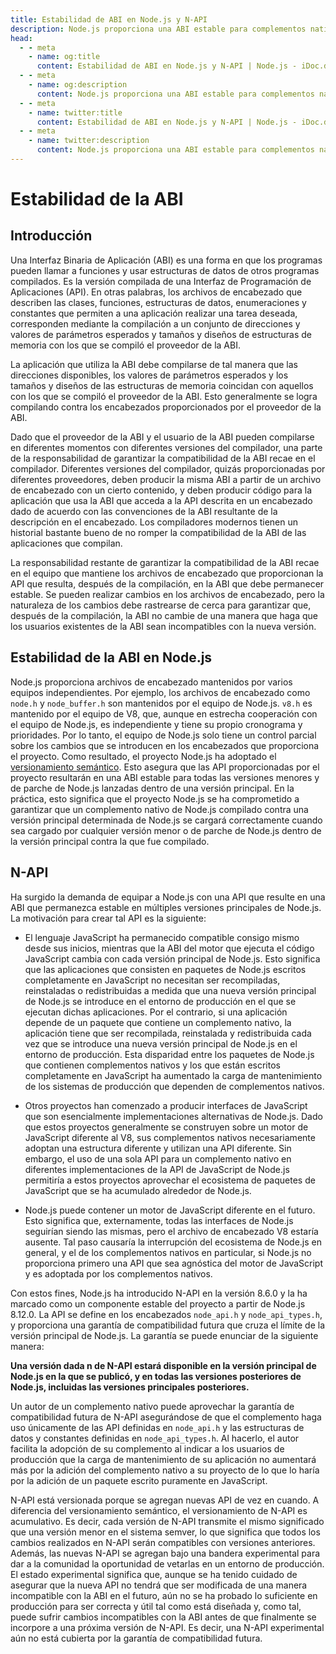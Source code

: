 ```yaml
---
title: Estabilidad de ABI en Node.js y N-API
description: Node.js proporciona una ABI estable para complementos nativos a través de N-API, garantizando la compatibilidad entre varias versiones principales y reduciendo las cargas de mantenimiento de los sistemas de producción.
head:
  - - meta
    - name: og:title
      content: Estabilidad de ABI en Node.js y N-API | Node.js - iDoc.dev
  - - meta
    - name: og:description
      content: Node.js proporciona una ABI estable para complementos nativos a través de N-API, garantizando la compatibilidad entre varias versiones principales y reduciendo las cargas de mantenimiento de los sistemas de producción.
  - - meta
    - name: twitter:title
      content: Estabilidad de ABI en Node.js y N-API | Node.js - iDoc.dev
  - - meta
    - name: twitter:description
      content: Node.js proporciona una ABI estable para complementos nativos a través de N-API, garantizando la compatibilidad entre varias versiones principales y reduciendo las cargas de mantenimiento de los sistemas de producción.
---
```



# Estabilidad de la ABI

## Introducción

Una Interfaz Binaria de Aplicación (ABI) es una forma en que los programas pueden llamar a funciones y usar estructuras de datos de otros programas compilados. Es la versión compilada de una Interfaz de Programación de Aplicaciones (API). En otras palabras, los archivos de encabezado que describen las clases, funciones, estructuras de datos, enumeraciones y constantes que permiten a una aplicación realizar una tarea deseada, corresponden mediante la compilación a un conjunto de direcciones y valores de parámetros esperados y tamaños y diseños de estructuras de memoria con los que se compiló el proveedor de la ABI.

La aplicación que utiliza la ABI debe compilarse de tal manera que las direcciones disponibles, los valores de parámetros esperados y los tamaños y diseños de las estructuras de memoria coincidan con aquellos con los que se compiló el proveedor de la ABI. Esto generalmente se logra compilando contra los encabezados proporcionados por el proveedor de la ABI.

Dado que el proveedor de la ABI y el usuario de la ABI pueden compilarse en diferentes momentos con diferentes versiones del compilador, una parte de la responsabilidad de garantizar la compatibilidad de la ABI recae en el compilador. Diferentes versiones del compilador, quizás proporcionadas por diferentes proveedores, deben producir la misma ABI a partir de un archivo de encabezado con un cierto contenido, y deben producir código para la aplicación que usa la ABI que acceda a la API descrita en un encabezado dado de acuerdo con las convenciones de la ABI resultante de la descripción en el encabezado. Los compiladores modernos tienen un historial bastante bueno de no romper la compatibilidad de la ABI de las aplicaciones que compilan.

La responsabilidad restante de garantizar la compatibilidad de la ABI recae en el equipo que mantiene los archivos de encabezado que proporcionan la API que resulta, después de la compilación, en la ABI que debe permanecer estable. Se pueden realizar cambios en los archivos de encabezado, pero la naturaleza de los cambios debe rastrearse de cerca para garantizar que, después de la compilación, la ABI no cambie de una manera que haga que los usuarios existentes de la ABI sean incompatibles con la nueva versión.


## Estabilidad de la ABI en Node.js

Node.js proporciona archivos de encabezado mantenidos por varios equipos independientes. Por ejemplo, los archivos de encabezado como `node.h` y `node_buffer.h` son mantenidos por el equipo de Node.js. `v8.h` es mantenido por el equipo de V8, que, aunque en estrecha cooperación con el equipo de Node.js, es independiente y tiene su propio cronograma y prioridades. Por lo tanto, el equipo de Node.js solo tiene un control parcial sobre los cambios que se introducen en los encabezados que proporciona el proyecto. Como resultado, el proyecto Node.js ha adoptado el [versionamiento semántico](https://semver.org). Esto asegura que las API proporcionadas por el proyecto resultarán en una ABI estable para todas las versiones menores y de parche de Node.js lanzadas dentro de una versión principal. En la práctica, esto significa que el proyecto Node.js se ha comprometido a garantizar que un complemento nativo de Node.js compilado contra una versión principal determinada de Node.js se cargará correctamente cuando sea cargado por cualquier versión menor o de parche de Node.js dentro de la versión principal contra la que fue compilado.

## N-API

Ha surgido la demanda de equipar a Node.js con una API que resulte en una ABI que permanezca estable en múltiples versiones principales de Node.js. La motivación para crear tal API es la siguiente:

- El lenguaje JavaScript ha permanecido compatible consigo mismo desde sus inicios, mientras que la ABI del motor que ejecuta el código JavaScript cambia con cada versión principal de Node.js. Esto significa que las aplicaciones que consisten en paquetes de Node.js escritos completamente en JavaScript no necesitan ser recompiladas, reinstaladas o redistribuidas a medida que una nueva versión principal de Node.js se introduce en el entorno de producción en el que se ejecutan dichas aplicaciones. Por el contrario, si una aplicación depende de un paquete que contiene un complemento nativo, la aplicación tiene que ser recompilada, reinstalada y redistribuida cada vez que se introduce una nueva versión principal de Node.js en el entorno de producción. Esta disparidad entre los paquetes de Node.js que contienen complementos nativos y los que están escritos completamente en JavaScript ha aumentado la carga de mantenimiento de los sistemas de producción que dependen de complementos nativos.

- Otros proyectos han comenzado a producir interfaces de JavaScript que son esencialmente implementaciones alternativas de Node.js. Dado que estos proyectos generalmente se construyen sobre un motor de JavaScript diferente al V8, sus complementos nativos necesariamente adoptan una estructura diferente y utilizan una API diferente. Sin embargo, el uso de una sola API para un complemento nativo en diferentes implementaciones de la API de JavaScript de Node.js permitiría a estos proyectos aprovechar el ecosistema de paquetes de JavaScript que se ha acumulado alrededor de Node.js.

- Node.js puede contener un motor de JavaScript diferente en el futuro. Esto significa que, externamente, todas las interfaces de Node.js seguirían siendo las mismas, pero el archivo de encabezado V8 estaría ausente. Tal paso causaría la interrupción del ecosistema de Node.js en general, y el de los complementos nativos en particular, si Node.js no proporciona primero una API que sea agnóstica del motor de JavaScript y es adoptada por los complementos nativos.

Con estos fines, Node.js ha introducido N-API en la versión 8.6.0 y la ha marcado como un componente estable del proyecto a partir de Node.js 8.12.0. La API se define en los encabezados `node_api.h` y `node_api_types.h`, y proporciona una garantía de compatibilidad futura que cruza el límite de la versión principal de Node.js. La garantía se puede enunciar de la siguiente manera:

**Una versión dada n de N-API estará disponible en la versión principal de Node.js en la que se publicó, y en todas las versiones posteriores de Node.js, incluidas las versiones principales posteriores.**

Un autor de un complemento nativo puede aprovechar la garantía de compatibilidad futura de N-API asegurándose de que el complemento haga uso únicamente de las API definidas en `node_api.h` y las estructuras de datos y constantes definidas en `node_api_types.h`. Al hacerlo, el autor facilita la adopción de su complemento al indicar a los usuarios de producción que la carga de mantenimiento de su aplicación no aumentará más por la adición del complemento nativo a su proyecto de lo que lo haría por la adición de un paquete escrito puramente en JavaScript.

N-API está versionada porque se agregan nuevas API de vez en cuando. A diferencia del versionamiento semántico, el versionamiento de N-API es acumulativo. Es decir, cada versión de N-API transmite el mismo significado que una versión menor en el sistema semver, lo que significa que todos los cambios realizados en N-API serán compatibles con versiones anteriores. Además, las nuevas N-API se agregan bajo una bandera experimental para dar a la comunidad la oportunidad de vetarlas en un entorno de producción. El estado experimental significa que, aunque se ha tenido cuidado de asegurar que la nueva API no tendrá que ser modificada de una manera incompatible con la ABI en el futuro, aún no se ha probado lo suficiente en producción para ser correcta y útil tal como está diseñada y, como tal, puede sufrir cambios incompatibles con la ABI antes de que finalmente se incorpore a una próxima versión de N-API. Es decir, una N-API experimental aún no está cubierta por la garantía de compatibilidad futura.

